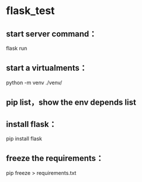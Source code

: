 # flask_test
## start server command：
flask run

## start a virtualments：
python -m venv ./venv/

## pip list，show the env depends list

## install flask： 
pip install flask

## freeze the requirements：
pip freeze > requirements.txt

